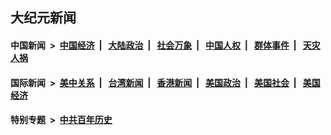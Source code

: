 ## 大纪元新闻

#### 中国新闻 &nbsp;>&nbsp; [中国经济](indexes/ncid283/README.md?07080845) &nbsp;| &nbsp; [大陆政治](indexes/ncid277/README.md?07080845) &nbsp;| &nbsp; [社会万象](indexes/ncid282/README.md?07080845) &nbsp;| &nbsp; [中国人权](indexes/ncid278/README.md?07080845) &nbsp;| &nbsp; [群体事件](indexes/ncid279/README.md?07080845) &nbsp;| &nbsp; [天灾人祸](indexes/ncid280/README.md?07080845)

#### 国际新闻 &nbsp;>&nbsp; [美中关系](indexes/nf1412576/README.md?07080845) &nbsp;| &nbsp; [台湾新闻](indexes/ncid1349361/README.md?07080845) &nbsp;| &nbsp; [香港新闻](indexes/ncid1349362/README.md?07080845) &nbsp;| &nbsp; [美国政治](indexes/ncid1078159/README.md?07080845) &nbsp;| &nbsp; [美国社会](indexes/ncid1078160/README.md?07080845) &nbsp;| &nbsp; [美国经济](indexes/ncid1078158/README.md?07080845)

#### 特别专题 &nbsp;>&nbsp; [中共百年历史](https://github.com/epoch-news/epoch-special/blob/master/README.md?07080845)  

